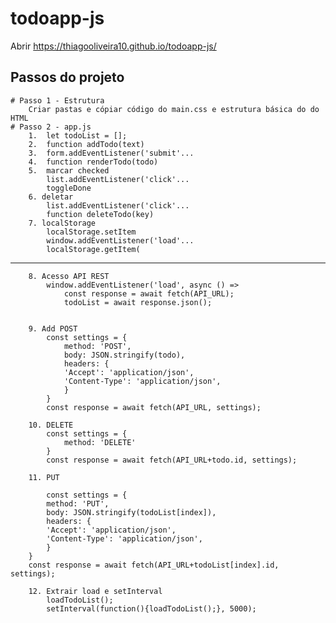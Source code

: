 # todoapp-js

Abrir https://thiagooliveira10.github.io/todoapp-js/


## Passos do projeto
    
    # Passo 1 - Estrutura
        Criar pastas e cópiar código do main.css e estrutura básica do do HTML
    # Passo 2 - app.js
        1.  let todoList = [];
        2.  function addTodo(text)
        3.  form.addEventListener('submit'...
        4.  function renderTodo(todo)
        5.  marcar checked
            list.addEventListener('click'...
            toggleDone
        6. deletar
            list.addEventListener('click'...
            function deleteTodo(key)
        7. localStorage
            localStorage.setItem
            window.addEventListener('load'...
            localStorage.getItem(

--------------------------------------------------------------------------------------------
        8. Acesso API REST
            window.addEventListener('load', async () => 
                const response = await fetch(API_URL);
                todoList = await response.json();
        

        9. Add POST
            const settings = {
                method: 'POST',
                body: JSON.stringify(todo),
                headers: {
                'Accept': 'application/json',
                'Content-Type': 'application/json',
                }
            }
            const response = await fetch(API_URL, settings);
        
        10. DELETE
            const settings = {
                method: 'DELETE'
            }
            const response = await fetch(API_URL+todo.id, settings);

        11. PUT

            const settings = {
            method: 'PUT',
            body: JSON.stringify(todoList[index]),
            headers: {
            'Accept': 'application/json',
            'Content-Type': 'application/json',
            }
        }
        const response = await fetch(API_URL+todoList[index].id, settings);

        12. Extrair load e setInterval
            loadTodoList();
            setInterval(function(){loadTodoList();}, 5000);




